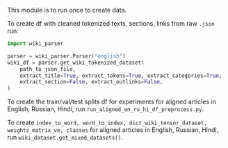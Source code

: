This module is to run once to create data.

To create df with cleaned tokenized texts, sections, links from raw `.json` run:
```python
import wiki_parser

parser = wiki_parser.Parser("english")
wiki_df = parser.get_wiki_tokenized_dataset(
    path_to_json_file,
    extract_title=True, extract_tokens=True, extract_categories=True,
    extract_section=False, extract_outlinks=False,
)
```

To create the train/val/test splits df for experiments for aligned articles in English, Russian, Hindi, run `run_aligned_en_ru_hi_df_preprocess.py`.

To create `index_to_word, word_to_index, dict_wiki_tensor_dataset, weights_matrix_ve, classes` for aligned articles in English, Russian, Hindi,
run `wiki_dataset.get_mixed_datasets()`.